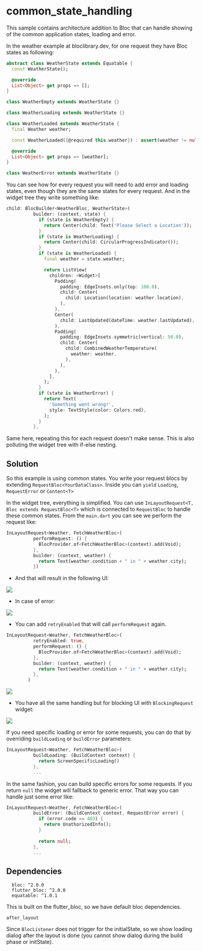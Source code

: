 # common_state_handling

This sample contains architecture addition to Bloc that can handle showing of the common application states, loading and error.

In the weather example at bloclibrary.dev, for one request they have Bloc states as following:

```dart
abstract class WeatherState extends Equatable {
  const WeatherState();

  @override
  List<Object> get props => [];
}

class WeatherEmpty extends WeatherState {}

class WeatherLoading extends WeatherState {}

class WeatherLoaded extends WeatherState {
  final Weather weather;

  const WeatherLoaded({@required this.weather}) : assert(weather != null);

  @override
  List<Object> get props => [weather];
}

class WeatherError extends WeatherState {}

```

You can see how for every request you will need to add error and loading states, even though they are the same states for every request. And in the widget tree they write something like:

```dart
child: BlocBuilder<WeatherBloc, WeatherState>(
          builder: (context, state) {
            if (state is WeatherEmpty) {
              return Center(child: Text('Please Select a Location'));
            }
            if (state is WeatherLoading) {
              return Center(child: CircularProgressIndicator());
            }
            if (state is WeatherLoaded) {
              final weather = state.weather;

              return ListView(
                children: <Widget>[
                  Padding(
                    padding: EdgeInsets.only(top: 100.0),
                    child: Center(
                      child: Location(location: weather.location),
                    ),
                  ),
                  Center(
                    child: LastUpdated(dateTime: weather.lastUpdated),
                  ),
                  Padding(
                    padding: EdgeInsets.symmetric(vertical: 50.0),
                    child: Center(
                      child: CombinedWeatherTemperature(
                        weather: weather,
                      ),
                    ),
                  ),
                ],
              );
            }
            if (state is WeatherError) {
              return Text(
                'Something went wrong!',
                style: TextStyle(color: Colors.red),
              );
            }
          },
```

Same here, repeating this for each request doesn't make sense. This is also polluting the widget tree with if-else nesting.

## Solution

So this example is using common states. You write your request blocs by extending `RequestBloc<YourDataClass>`. Inside you can `yield` `Loading`, `RequestError` or `Content<T>`

In the widget tree, everything is simplified. You can use `InLayoutRequest<T, Bloc extends RequestBloc<T>` which is connected to `RequestBloc` to handle these common states. From the `main.dart` you can see we perform the request like:

```dart
InLayoutRequest<Weather, FetchWeatherBloc>(
          performRequest: () {
            BlocProvider.of<FetchWeatherBloc>(context).add(Void);
          },
          builder: (context, weather) {
            return Text(weather.condition + " in " + weather.city);
          })
```

- And that will result in the following UI:

![](https://media.giphy.com/media/gKxpPQ5JTQsA2yaO9u/giphy.gif)

- In case of error:

![](https://media.giphy.com/media/ZB8LuAr67ViaubCPUx/giphy.gif)

- You can add `retryEnabled` that will call `performRequest` again.

```dart
InLayoutRequest<Weather, FetchWeatherBloc>(
          retryEnabled: true,
          performRequest: () {
            BlocProvider.of<FetchWeatherBloc>(context).add(Void);
          },
          builder: (context, weather) {
            return Text(weather.condition + " in " + weather.city);
          },
        )
```

![](https://media.giphy.com/media/TH6HWYxZiOPdpYUEvO/giphy.gif)

- You have all the same handling but for blocking UI with `BlockingRequest` widget:

![](https://media.giphy.com/media/eKsrN1VnvtBV2oPjKh/giphy.gif)


If you need specific loading or error for some requests, you can do that by overriding `buildLoading` or `buildError` parameters:

```dart
InLayoutRequest<Weather, FetchWeatherBloc>(
          buildLoading: (BuildContext context) {
            return ScreenSpecificLoading()
          },
          ...
```

In the same fashion, you can build specific errors for some requests. If you return `null` the widget will fallback to generic error. That way you can handle just some error like:

```dart
InLayoutRequest<Weather, FetchWeatherBloc>(
          buildError: (BuildContext context, RequestError error) {
            if (error.code == 403) {
              return UnathorizedInfo();
            }
            
            return null;
          },
          ...
```         

## Dependencies

```
  bloc: ^2.0.0
  flutter_bloc: ^2.0.0
  equatable: ^1.0.1
```

This is built on the flutter_bloc, so we have default bloc dependencies.

`after_layout`

Since `BlocListener` does not trigger for the initialState, so we show loading dialog after the layout is done (you cannot show dialog during the build phase or initState).

